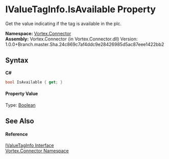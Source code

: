 # IValueTagInfo.IsAvailable Property 
 

Get the value indicating if the tag is available in the plc.

**Namespace:**&nbsp;<a href="N_Vortex_Connector.md">Vortex.Connector</a><br />**Assembly:**&nbsp;Vortex.Connector (in Vortex.Connector.dll) Version: 1.0.0+Branch.master.Sha.24c869c7af4ddc9e28426985d5ac87eee1422bb2

## Syntax

**C#**<br />
``` C#
bool IsAvailable { get; }
```


#### Property Value
Type: <a href="https://docs.microsoft.com/dotnet/api/system.boolean" target="_blank">Boolean</a>

## See Also


#### Reference
<a href="T_Vortex_Connector_IValueTagInfo.md">IValueTagInfo Interface</a><br /><a href="N_Vortex_Connector.md">Vortex.Connector Namespace</a><br />